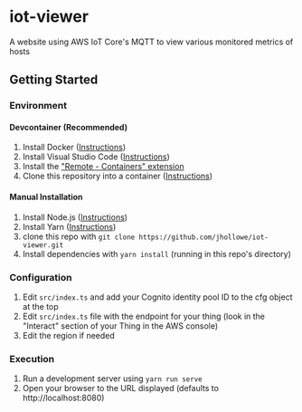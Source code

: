 # iot-viewer
A website using AWS IoT Core's MQTT to view various monitored metrics of hosts


## Getting Started

### Environment

#### Devcontainer (Recommended)
1. Install Docker ([Instructions](https://www.docker.com/get-started))
2. Install Visual Studio Code ([Instructions](https://code.visualstudio.com/download))
3. Install the ["Remote - Containers" extension](https://marketplace.visualstudio.com/items?itemName=ms-vscode-remote.remote-containers)
4. Clone this repository into a container ([Instructions](https://marketplace.visualstudio.com/items?itemName=ms-vscode-remote.remote-containers))

#### Manual Installation

1. Install Node.js ([Instructions](https://nodejs.org/en/download/))
2. Install Yarn ([Instructions](https://yarnpkg.com/getting-started/install))
3. clone this repo with `git clone https://github.com/jhollowe/iot-viewer.git`
4. Install dependencies with `yarn install` (running in this repo's directory)

### Configuration

1. Edit `src/index.ts` and add your Cognito identity pool ID to the cfg object at the top
2. Edit `src/index.ts` file with the endpoint for your thing (look in the "Interact" section of your Thing in the AWS console)
3. Edit the region if needed

### Execution

1. Run a development server using `yarn run serve`
2. Open your browser to the URL displayed (defaults to http://localhost:8080)

